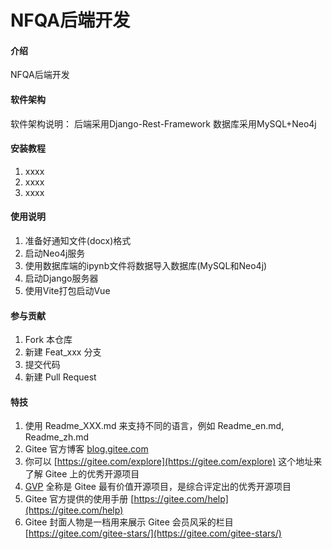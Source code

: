 # NFQA后端开发

#### 介绍
NFQA后端开发

#### 软件架构
软件架构说明：
后端采用Django-Rest-Framework
数据库采用MySQL+Neo4j


#### 安装教程

1.  xxxx
2.  xxxx
3.  xxxx

#### 使用说明

1.  准备好通知文件(docx)格式
2.  启动Neo4j服务
3.  使用数据库端的ipynb文件将数据导入数据库(MySQL和Neo4j)
4.  启动Django服务器
5.  使用Vite打包启动Vue

#### 参与贡献

1.  Fork 本仓库
2.  新建 Feat_xxx 分支
3.  提交代码
4.  新建 Pull Request


#### 特技

1.  使用 Readme\_XXX.md 来支持不同的语言，例如 Readme\_en.md, Readme\_zh.md
2.  Gitee 官方博客 [blog.gitee.com](https://blog.gitee.com)
3.  你可以 [https://gitee.com/explore](https://gitee.com/explore) 这个地址来了解 Gitee 上的优秀开源项目
4.  [GVP](https://gitee.com/gvp) 全称是 Gitee 最有价值开源项目，是综合评定出的优秀开源项目
5.  Gitee 官方提供的使用手册 [https://gitee.com/help](https://gitee.com/help)
6.  Gitee 封面人物是一档用来展示 Gitee 会员风采的栏目 [https://gitee.com/gitee-stars/](https://gitee.com/gitee-stars/)
